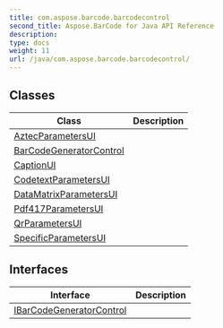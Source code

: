 ```yaml
---
title: com.aspose.barcode.barcodecontrol
second_title: Aspose.BarCode for Java API Reference
description: 
type: docs
weight: 11
url: /java/com.aspose.barcode.barcodecontrol/
---
```


## Classes

| Class | Description |
| --- | --- |
| [AztecParametersUI](../com.aspose.barcode.barcodecontrol/aztecparametersui) |  |
| [BarCodeGeneratorControl](../com.aspose.barcode.barcodecontrol/barcodegeneratorcontrol) |  |
| [CaptionUI](../com.aspose.barcode.barcodecontrol/captionui) |  |
| [CodetextParametersUI](../com.aspose.barcode.barcodecontrol/codetextparametersui) |  |
| [DataMatrixParametersUI](../com.aspose.barcode.barcodecontrol/datamatrixparametersui) |  |
| [Pdf417ParametersUI](../com.aspose.barcode.barcodecontrol/pdf417parametersui) |  |
| [QrParametersUI](../com.aspose.barcode.barcodecontrol/qrparametersui) |  |
| [SpecificParametersUI](../com.aspose.barcode.barcodecontrol/specificparametersui) |  |

## Interfaces

| Interface | Description |
| --- | --- |
| [IBarCodeGeneratorControl](../com.aspose.barcode.barcodecontrol/ibarcodegeneratorcontrol) |  |

